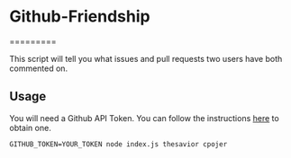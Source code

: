 # Github-Friendship
=========

This script will tell you what issues and pull requests two users have both commented on.

## Usage

You will need a Github API Token. You can follow the instructions [here](https://help.github.com/articles/creating-a-personal-access-token-for-the-command-line/) to obtain one.

```
GITHUB_TOKEN=YOUR_TOKEN node index.js thesavior cpojer
```
